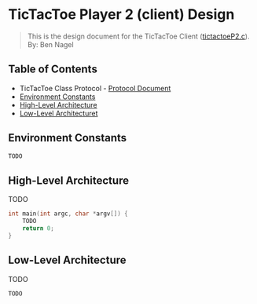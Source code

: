 # TicTacToe Player 2 (client) Design
> This is the design document for the TicTacToe Client ([tictactoeP2.c](https://github.com/CSE-5462-Spring-2021/assignment3-conner-n-ben/blob/master/tictactoeP2.c)).  
> By: Ben Nagel

## Table of Contents
- TicTacToe Class Protocol - [Protocol Document](https://docs.google.com/document/d/18NELyK0rywzaeZ_eVgDlaO9Z9MJ82zlH7tFRHX5Gh6M/edit?usp=sharing)
- [Environment Constants](#environment-constants)
- [High-Level Architecture](#high-level-architecture)
- [Low-Level Architecturet](#low-level-architecture)

## Environment Constants
```C#
TODO
```

## High-Level Architecture
TODO
```C
int main(int argc, char *argv[]) {
    TODO
    return 0;
}
```

## Low-Level Architecture
TODO
```C
TODO
```
